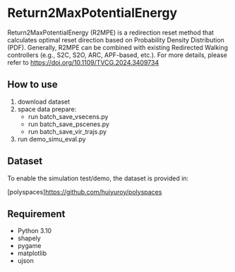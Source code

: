 # Return2MaxPotentialEnergy

Return2MaxPotentialEnergy (R2MPE) is a redirection reset method that calculates optimal reset direction based on 
Probability Density Distribution (PDF). Generally, R2MPE can be combined with existing Redirected Walking controllers (e.g., 
S2C, S2O, ARC, APF-based, etc.). For more details, please refer to https://doi.org/10.1109/TVCG.2024.3409734



## How to use
1. download dataset 
2. space data prepare:
   - run batch_save_vsecens.py 
   - run batch_save_pscenes.py 
   - run batch_save_vir_trajs.py 
3. run demo_simu_eval.py

## Dataset
To enable the simulation test/demo, the dataset is provided in:

[polyspaces]https://github.com/huiyuroy/polyspaces


## Requirement
- Python 3.10
- shapely
- pygame
- matplotlib
- ujson


